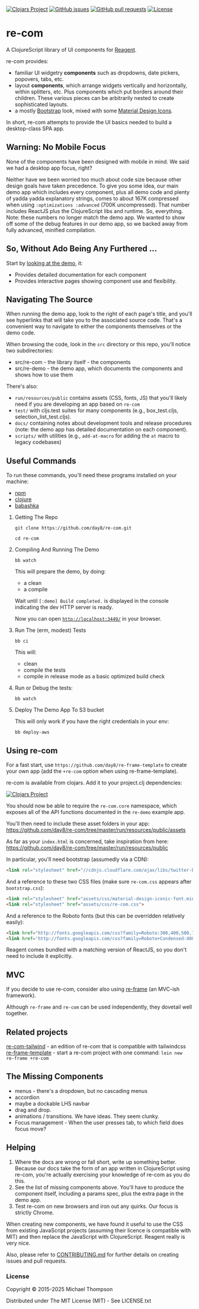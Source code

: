 <!--  [![CI](https://github.com/day8/re-com/workflows/ci/badge.svg)](https://github.com/day8/re-com/actions?workflow=ci)
[![CD](https://github.com/day8/re-com/workflows/cd/badge.svg)](https://github.com/day8/re-com/actions?workflow=cd)
[![GitHub tag (latest by date)](https://img.shields.io/github/v/tag/day8/re-com?style=for-the-badge)](https://github.com/day8/re-com/tags) -->
[![Clojars Project](https://img.shields.io/clojars/v/re-com.svg?style=for-the-badge&logo=clojure&logoColor=fff)](https://clojars.org/re-com)
[![GitHub issues](https://img.shields.io/github/issues-raw/day8/re-com?style=for-the-badge&logo=github)](https://github.com/day8/re-com/issues)
[![GitHub pull requests](https://img.shields.io/github/issues-pr/day8/re-com?style=for-the-badge&logo=github)](https://github.com/day8/re-com/pulls)
[![License](https://img.shields.io/github/license/day8/re-com.svg?style=for-the-badge)](license.txt)

# re-com

A ClojureScript library of UI components for [Reagent](http://reagent-project.github.io). 

re-com provides:

* familiar UI widgetry **components** such as dropdowns, date pickers, popovers, tabs, etc.
* layout **components**, which arrange widgets vertically and horizontally, within
  splitters, etc. Plus components
  which put borders around their children. These various pieces can be arbitrarily nested
  to create sophisticated layouts.
* a mostly [Bootstrap](http://getbootstrap.com/) look, mixed with
  some [Material Design Icons](http://zavoloklom.github.io/material-design-iconic-font/icons.html).

In short, re-com attempts to provide the UI basics needed to build a desktop-class SPA app.

## Warning: No Mobile Focus

None of the components have been designed with mobile in mind. We said we had a desktop app focus, right?

Neither have we been worried too much about code size because other design goals have
taken precedence. To give you some idea, our main demo app which includes every component, plus all demo
code and plenty of yadda yadda explanatory strings, comes to about 167K compressed when
using `:optimizations :advanced` (700K uncompressed).
That number includes ReactJS plus the ClojureScript libs and runtime. So, everything.
Note:  these numbers no longer match the demo app. We wanted to show off some of the debug features in our demo app, 
so we backed away from fully advanced, minified compilation. 

## So, Without Ado Being Any Furthered ...

Start by [looking at the demo](https://re-com.day8.com.au), it:
  - Provides detailed documentation for each component
  - Provides interactive pages showing component use and flexibility.

## Navigating The Source

When running the demo app, look to the right of each page's title, and you'll see hyperlinks
that will take you to the associated source code.  That's a convenient way to navigate to either
the components themselves or the demo code.

When browsing the code, look in the `src` directory or this repo, you'll notice
two subdirectories:

  - src/re-com - the library itself - the components
  - src/re-demo - the demo app, which documents the components and shows how to use them

There's also:
  - `run/resources/public` contains assets (CSS, fonts, JS) that you'll likely need if you are developing an app based on `re-com`
  - `test/` with cljs.test suites for many components (e.g., box_test.cljs, selection_list_test.cljs).
  - `docs/` containing notes about development tools and release procedures (note: the demo app has detailed documentation on each component).
  - `scripts/` with utilities (e.g., `add-at-macro` for adding the `at` macro to legacy codebases)

## Useful Commands

To run these commands, you'll need these programs installed on your machine:

- [npm](https://docs.npmjs.com/downloading-and-installing-node-js-and-npm])
- [clojure](https://clojure.org/guides/install_clojure)
- [babashka](https://github.com/babashka/babashka#installation)

1. Getting The Repo


   ```shell
   git clone https://github.com/day8/re-com.git
   ```

   ```shell
   cd re-com
   ```

2. Compiling And Running The Demo

   ```shell
   bb watch
   ```

   This will prepare the demo, by doing:
     - a clean
     - a compile
   
   Wait until `[:demo] Build completed.` is displayed in the console indicating
   the dev HTTP server is ready.
    
   Now you can open [`http://localhost:3449/`](http://localhost:3449/) in your
   browser.

3. Run The (erm, modest) Tests
   
   ```shell
   bb ci
   ```
   
   This will:
     - clean
     - compile the tests
     - compile in release mode as a basic optimized build check

4. Run or Debug the tests:
   
   ```shell
   bb watch
   ```

5. Deploy The Demo App To S3 bucket
   
   This will only work if you have the right credentials in your env:
   ```shell
   bb deploy-aws
   ```

## Using re-com

For a fast start, use `https://github.com/day8/re-frame-template` to create your own app (add the `+re-com` option when using re-frame-template).

re-com is available from clojars. Add it to your project.clj dependencies:

[![Clojars Project](https://img.shields.io/clojars/v/re-com.svg)](https://clojars.org/re-com)

You should now be able to require the `re-com.core` namespace, which exposes all of the API functions documented in the `re-demo` example app.

You'll then need to include these asset folders in your app:
https://github.com/day8/re-com/tree/master/run/resources/public/assets

As far as your `index.html` is concerned, take inspiration from here:
https://github.com/day8/re-com/tree/master/run/resources/public

In particular, you'll need bootstrap (assumedly via a CDN):
```html
<link rel="stylesheet" href="//cdnjs.cloudflare.com/ajax/libs/twitter-bootstrap/3.3.5/css/bootstrap.css">
```

And a reference to these two CSS files (make sure `re-com.css` appears after `bootstrap.css`):

```html
<link rel="stylesheet" href="assets/css/material-design-iconic-font.min.css">
<link rel="stylesheet" href="assets/css/re-com.css">
```

And a reference to the Roboto fonts (but this can be overridden relatively easily):

```html
<link href="http://fonts.googleapis.com/css?family=Roboto:300,400,500,700,400italic" rel="stylesheet" type="text/css">
<link href='http://fonts.googleapis.com/css?family=Roboto+Condensed:400,300' rel='stylesheet' type='text/css'>
```

Reagent comes bundled with a matching version of ReactJS,
so you don't need to include it explicitly.


## MVC

If you decide to use re-com, consider also using [re-frame](https://github.com/day8/re-frame)
(an MVC-ish framework).

Although `re-frame` and `re-com` can be used independently, they dovetail well together.

## Related projects

[re-com-tailwind](https://github.com/BnMcGn/re-com-tailwind) - an edition of re-com that is compatible with tailwindcss
[re-frame-template](https://github.com/day8/re-frame-template) - start a re-com project with one command: `lein new re-frame +re-com`


## The Missing Components

* menus - there's a dropdown, but no cascading menus
* accordion
* maybe a dockable LHS navbar
* drag and drop.
* animations / transitions.  We have ideas.  They seem clunky.
* Focus management - When the user presses tab, to which field does focus move?

## Helping

1. Where the docs are wrong or fall short, write up something better. Because
   our docs take the form of an app written in ClojureScript using re-com, you're actually
   exercising your knowledge of re-com as you do this.
2. See the list of missing components above. You'll have to produce the
   component itself, including a params spec, plus the extra page in the demo app.
3. Test re-com on new browsers and iron out any quirks.  Our focus is strictly Chrome.

When creating new components, we have found it useful to use the CSS from existing
JavaScript projects (assuming their licence is compatible with MIT) and then
replace the JavaScript with ClojureScript. Reagent really is very nice.

Also, please refer to [CONTRIBUTING.md](https://github.com/day8/re-com/blob/master/CONTRIBUTING.md) for further 
details on creating issues and pull requests.


### License

Copyright © 2015-2025 Michael Thompson

Distributed under The MIT License (MIT) - See LICENSE.txt

